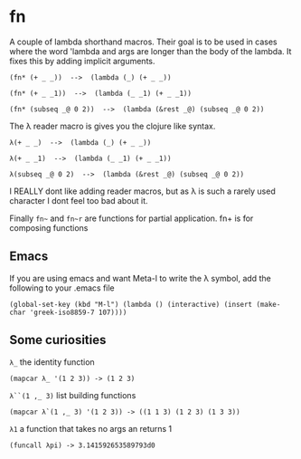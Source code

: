 fn
==

A couple of lambda shorthand macros. Their goal is to be used in cases where the word 'lambda and args are longer than the body of the lambda. It fixes this by adding implicit arguments.

    (fn* (+ _ _))  -->  (lambda (_) (+ _ _))

    (fn* (+ _ _1))  -->  (lambda (_ _1) (+ _ _1))

    (fn* (subseq _@ 0 2))  -->  (lambda (&rest _@) (subseq _@ 0 2))


The λ reader macro is gives you the clojure like syntax.

    λ(+ _ _)  -->  (lambda (_) (+ _ _))

    λ(+ _ _1)  -->  (lambda (_ _1) (+ _ _1))

    λ(subseq _@ 0 2)  -->  (lambda (&rest _@) (subseq _@ 0 2))

I REALLY dont like adding reader macros, but as λ is such a rarely used character I dont feel too bad about it.


Finally `fn~` and `fn~r` are functions for partial application.
fn+ is for composing functions

Emacs
-----
If you are using emacs and want Meta-l to write the λ symbol, add the following to your .emacs file

    (global-set-key (kbd "M-l") (lambda () (interactive) (insert (make-char 'greek-iso8859-7 107))))

Some curiosities
----------------

`λ_` the identity function

	(mapcar λ_ '(1 2 3)) -> (1 2 3)

`λ``(1 ,_ 3)` list building functions

	(mapcar λ`(1 ,_ 3) '(1 2 3)) -> ((1 1 3) (1 2 3) (1 3 3))

`λ1` a function that takes no args an returns 1

    (funcall λpi) -> 3.141592653589793d0
